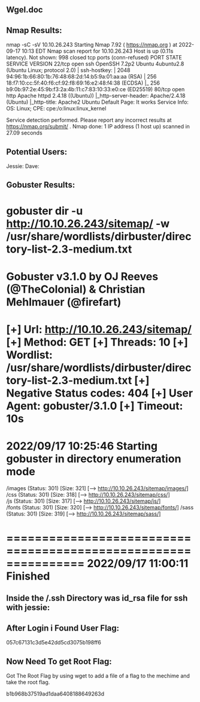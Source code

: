 Wgel.doc
----------------------

Nmap Results:
----------------------
nmap -sC -sV 10.10.26.243
Starting Nmap 7.92 ( https://nmap.org ) at 2022-09-17 10:13 EDT
Nmap scan report for 10.10.26.243
Host is up (0.11s latency).
Not shown: 998 closed tcp ports (conn-refused)
PORT   STATE SERVICE VERSION
22/tcp open  ssh     OpenSSH 7.2p2 Ubuntu 4ubuntu2.8 (Ubuntu Linux; protocol 2.0)
| ssh-hostkey: 
|   2048 94:96:1b:66:80:1b:76:48:68:2d:14:b5:9a:01:aa:aa (RSA)
|   256 18:f7:10:cc:5f:40:f6:cf:92:f8:69:16:e2:48:f4:38 (ECDSA)
|_  256 b9:0b:97:2e:45:9b:f3:2a:4b:11:c7:83:10:33:e0:ce (ED25519)
80/tcp open  http    Apache httpd 2.4.18 ((Ubuntu))
|_http-server-header: Apache/2.4.18 (Ubuntu)
|_http-title: Apache2 Ubuntu Default Page: It works
Service Info: OS: Linux; CPE: cpe:/o:linux:linux_kernel

Service detection performed. Please report any incorrect results at https://nmap.org/submit/ .
Nmap done: 1 IP address (1 host up) scanned in 27.09 seconds


Potential Users:
----------------------
Jessie:
Dave:

Gobuster Results:
----------------------
gobuster dir -u http://10.10.26.243/sitemap/ -w /usr/share/wordlists/dirbuster/directory-list-2.3-medium.txt
===============================================================
Gobuster v3.1.0
by OJ Reeves (@TheColonial) & Christian Mehlmauer (@firefart)
===============================================================
[+] Url:                     http://10.10.26.243/sitemap/
[+] Method:                  GET
[+] Threads:                 10
[+] Wordlist:                /usr/share/wordlists/dirbuster/directory-list-2.3-medium.txt
[+] Negative Status codes:   404
[+] User Agent:              gobuster/3.1.0
[+] Timeout:                 10s
===============================================================
2022/09/17 10:25:46 Starting gobuster in directory enumeration mode
===============================================================
/images               (Status: 301) [Size: 321] [--> http://10.10.26.243/sitemap/images/]
/css                  (Status: 301) [Size: 318] [--> http://10.10.26.243/sitemap/css/]   
/js                   (Status: 301) [Size: 317] [--> http://10.10.26.243/sitemap/js/]    
/fonts                (Status: 301) [Size: 320] [--> http://10.10.26.243/sitemap/fonts/] 
/sass                 (Status: 301) [Size: 319] [--> http://10.10.26.243/sitemap/sass/]  
                                                                                         
===============================================================
2022/09/17 11:00:11 Finished
===============================================================

Inside the /.ssh Directory was id_rsa file for ssh with jessie:
---------------------------------------------------------------------

After Login i Found User Flag:
------------------------------
057c67131c3d5e42dd5cd3075b198ff6

Now Need To get Root Flag:
------------------------------
Got The Root Flag by using wget to add a file of a flag to the mechime and take the root flag.

b1b968b37519ad1daa6408188649263d